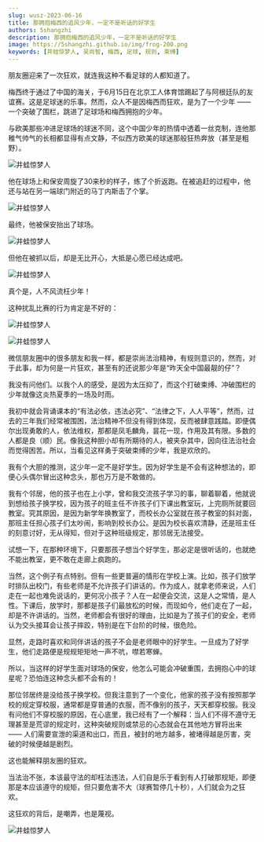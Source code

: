 ```yaml
---
slug: wusz-2023-06-16
title: 那拥抱梅西的追风少年，一定不是听话的好学生
authors: 5shangzhi
description: 那拥抱梅西的追风少年，一定不是听话的好学生
image: https://5shangzhi.github.io/img/frog-200.png
keywords: [井蛙惊梦人, 吴尚智, 梅西, 足球, 规则, 束缚]
---
```


朋友圈迎来了一次狂欢，就连我这种不看足球的人都知道了。

梅西终于通过了中国的海关，于6月15日在北京工人体育馆踢起了与阿根廷队的友谊赛。这是足球迷的乐事。然而，众人不是因梅西而狂欢，是为了一个少年 —— 一个突破了围栏，跳进了足球场和梅西拥抱的少年。

与欧美那些冲进足球场的球迷不同，这个中国少年的热情中透着一丝克制，连他那稚气帅气的长相都显得有点文静，不似西方欧美的球迷那般狂热奔放（甚至是粗野）。

![井蛙惊梦人](images/2023-06-16/1.jpeg)

他在球场上和保安周旋了30来秒的样子，练了个折返跑。在被追赶的过程中，他还与站在另一端球门附近的马丁内斯击了个掌。

![井蛙惊梦人](images/2023-06-16/2.jpeg)

最终，他被保安抬出了球场。

![井蛙惊梦人](images/2023-06-16/3.jpeg)

但他在被抓以后，却是无比开心，大抵是心愿已经达成吧。

![井蛙惊梦人](images/2023-06-16/4.jpeg)

真个是，人不风流枉少年！

这种扰乱比赛的行为肯定是不好的：

![井蛙惊梦人](images/2023-06-16/5.jpeg)

![井蛙惊梦人](images/2023-06-16/6.jpeg)

微信朋友圈中的很多朋友和我一样，都是崇尚法治精神，有规则意识的，然而，对于此事，却为何是一片狂欢，甚至有的还说那少年是“昨天全中国最靓的仔”？

我没有问他们。以我个人的感受，是因为太压抑了，而这个打破束缚、冲破围栏的少年就像这炎热夏季的一场及时雨。

我初中就会背诵课本的“有法必依，违法必究”、“法律之下，人人平等”，然而，过去的三年我们经常被围困，法治精神不但没有得到体现，反而被肆意践踏。即便偶尔出现勇敢的人，依法维权，那都是凤毛麟角，昙花一现，作用及其有限。多数的人都是良（顺）民。像我这种胆小却有所期待的人，被夹杂其中，因向往法治社会而觉得困苦。所以，当看见这样勇于突破束缚的少年，我是欢欣的。

我有个大胆的推测，这少年一定不是好学生。因为好学生是不会有这种想法的，即便心头偶尔冒出这种念头，那也万万是不敢做的。

我有个邻居，他的孩子也在上小学，曾和我交流孩子学习的事，聊着聊着，他就说到想给孩子换学校，因为孩子的班主任不许孩子们下课出教室玩，上完厕所就要回教室。究其原因，是因为新学年换教室了，而校长办公室就在孩子教室的斜对面，那班主任担心孩子们太吵闹，影响到校长办公。是因为校长喜欢清静，还是班主任的刻意讨好，无从得知，但对于这种班级规定，那邻居无法接受。

试想一下，在那种环境下，只要那孩子想当个好学生，那必定是很听话的，也就绝不能出教室，更不敢在走廊上疯跑的。

当然，这个例子有点特别。但有一些更普遍的情形在学校上演。比如，孩子们放学时排队出校门，有些老师是不允许孩子们讲话的。作为成人，就拿老师来说，人们走在一起也难免说话的，更何况小孩子？人在一起便会交流，这是人之常情，是人性。下课后，放学时，那都是孩子们最放松的时候，而现如今，他们走在了一起，却是不许讲话的。当然，老师都会有很好的理由，比如是为了孩子们的安全，老师认为交头接耳会让孩子摔跤，特别是在下台阶的时候，很危险。

显然，走路时喜欢和同伴讲话的孩子不会是老师眼中的好学生。一旦成为了好学生，他们走路便是规规矩矩地一声不吭，噤若寒蝉。

所以，当这样的好学生面对球场的保安，他怎么可能会冲破重围，去拥抱心中的球星呢？恐怕连这种念头都不会有的！

那位邻居终是没给孩子换学校。但我注意到了一个变化，他家的孩子没有按照那学校的规定穿校服，通常都是穿普通的衣服，而不像别的孩子，天天都穿校服。我没有问他们不穿校服的原因，在心底里，我已经有了一个解释：当人们不得不遵守无理甚至是荒谬的规定时，这种突破规则或禁忌的心态就会在其他地方冒将出来 —— 人们需要宣泄的渠道和出口，而且，被封的地方越多，被堵得越是厉害，突破的时候便越是剧烈。

这也能解释朋友圈的狂欢。

当法治不张，本该最守法的却枉法违法，人们自是乐于看到有人打破那规矩，即便那是本应该遵守的规矩，但只要危害不大（球赛暂停几十秒），人们就会为之狂欢。

这狂欢的背后，是嘲弄，也是蔑视。

![井蛙惊梦人](https://5shangzhi.github.io/img/frog.jpeg)
